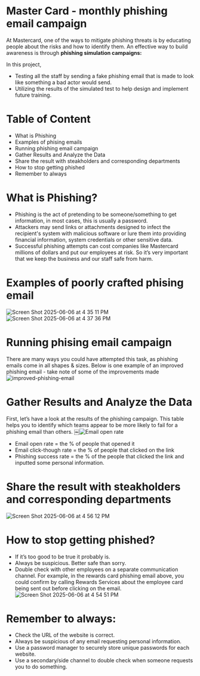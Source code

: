 # Master Card - monthly phishing email campaign 
At Mastercard, one of the ways to mitigate phishing threats is by educating people about the risks and how to identify them. An effective way to build awareness is through **phishing simulation campaigns:**

In this project, 
- Testing all the staff by sending a fake phishing email that is made to look like something a bad actor would send.
- Utilizing the results of the simulated test to help design and implement future training.

# Table of Content
* What is Phishing
* Examples of phising emails
* Running phishing email campaign
* Gather Results and Analyze the Data
* Share the result with steakholders and corresponding departments
* How to stop getting phished
* Remember to always 

# What is Phishing?
* Phishing is the act of pretending to be someone/something to get information, in most cases, this is usually a password.
* Attackers may send links or attachments designed to infect the recipient's system with malicious software or lure them into providing financial information, system credentials or other sensitive data.
* Successful phishing attempts can cost companies like Mastercard millions of dollars and put our employees at risk. So it’s very important that we keep the business and our staff safe from harm.

# Examples of poorly crafted phising email
![Screen Shot 2025-06-06 at 4 35 11 PM](https://github.com/user-attachments/assets/6523d9fb-b1cf-4b49-92d9-85be40dc1656)
![Screen Shot 2025-06-06 at 4 37 36 PM](https://github.com/user-attachments/assets/80f31088-1844-4e93-a7bf-1a640dd99688)

# Running phising email campaign
There are many ways you could have attempted this task, as phishing emails come in all shapes & sizes. Below is one example of an improved phishing email - take note of some of the improvements made
![improved-phishing-email](https://github.com/user-attachments/assets/8217a54b-7163-45fe-89ec-e3eb04cca70b)

# Gather Results and Analyze the Data

First, let’s have a look at the results of the phishing campaign.
This table helps you to identify which teams appear to be more likely to fail for a phishing email than others. 
￼![Email open rate](https://github.com/user-attachments/assets/4142c097-95a0-498c-93d1-4ba39592018d)

* Email open rate = the % of people that opened it
* Email click-though rate = the % of people that clicked on the link
* Phishing success rate = the % of the people that clicked the link and inputted some personal information. 

#  Share the result with steakholders and corresponding departments 
![Screen Shot 2025-06-06 at 4 56 12 PM](https://github.com/user-attachments/assets/637fbc86-125d-4eaf-846d-04c88d43f53b)

# How to stop getting phished?
* If it’s too good to be true it probably is.
* Always be suspicious. Better safe than sorry.
* Double check with other employees on a separate communication channel.
For example, in the rewards card phishing email above, you could confirm by calling Rewards Services about the employee card being sent out before clicking on the email.
![Screen Shot 2025-06-06 at 4 54 51 PM](https://github.com/user-attachments/assets/bef4cdfc-553a-4b9d-94bf-c4432d10cf86)

# Remember to always:
* Check the URL of the website is correct.
* Always be suspicious of any email requesting personal information.
* Use a password manager to securely store unique passwords for each website.
* Use a secondary/side channel to double check when someone requests you to do something.




